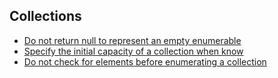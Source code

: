 ## Collections

- [Do not return null to represent an empty enumerable](null-empty-enumerables.md)
- [Specify the initial capacity of a collection when know](specify-collection-size.md)
- [Do not check for elements before enumerating a collection](dont-check-collection-size.md)